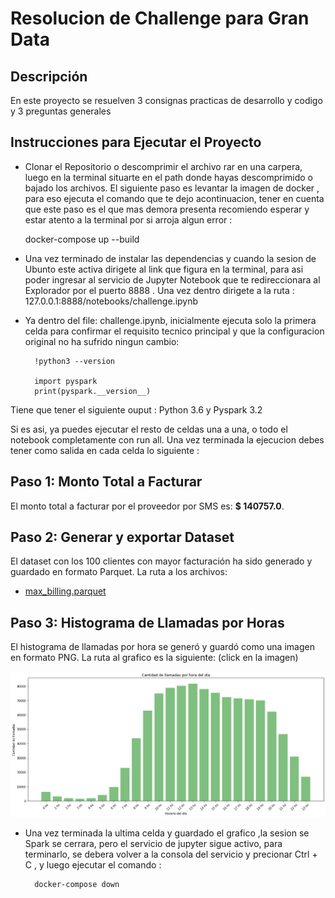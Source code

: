 # Resolucion de Challenge para Gran Data

## Descripción
En este proyecto se resuelven 3 consignas practicas de desarrollo y codigo y 3 preguntas generales

## Instrucciones para Ejecutar el Proyecto
- Clonar el Repositorio o descomprimir el archivo rar en una carpera, luego en la terminal situarte en el path donde hayas descomprimido o bajado los archivos.
El siguiente paso es levantar la imagen de docker , para eso ejecuta el comando que te dejo acontinuacion, tener en cuenta que este paso es el que mas demora presenta recomiendo esperar y estar atento a la terminal por si arroja algun error : 

    docker-compose up --build  

- Una vez terminado de instalar las dependencias y cuando la sesion de Ubunto este activa dirigete al link que figura en la terminal, para asi poder ingresar al servicio de Jupyter Notebook que te redireccionara al Explorador por el puerto 8888 . Una vez dentro dirigete a la ruta : 127.0.0.1:8888/notebooks/challenge.ipynb

- Ya dentro del file: challenge.ipynb, inicialmente ejecuta solo la primera celda para confirmar el requisito tecnico principal y que la configuracion original no ha sufrido ningun cambio:

        !python3 --version

        import pyspark
        print(pyspark.__version__)

Tiene que tener el siguiente ouput : Python 3.6 y Pyspark 3.2

Si es asi, ya puedes ejecutar el resto de celdas una a una, o todo el notebook completamente con run all. 
Una vez terminada la ejecucion debes tener como salida en cada celda lo siguiente :



## Paso 1: Monto Total a Facturar
El monto total a facturar por el proveedor por SMS es: **$ 140757.0**.





## Paso 2: Generar y exportar Dataset 
El dataset con los 100 clientes con mayor facturación ha sido generado y guardado en formato Parquet. La ruta a los archivos:
- [max_billing.parquet](datasets/output/max_billing) 





## Paso 3: Histograma de Llamadas por Horas
El histograma de llamadas por hora se generó y guardó como una imagen en formato PNG. La ruta al grafico es la siguiente: (click en la imagen)



![Histograma](datasets/output/histograma_llamadas.png)


- Una vez terminada la  ultima celda y guardado el grafico ,la sesion se Spark se cerrara, pero el servicio de jupyter sigue activo, para terminarlo, se debera volver a la consola del servicio y precionar Ctrl + C , y luego ejecutar el comando  :
        
        docker-compose down







